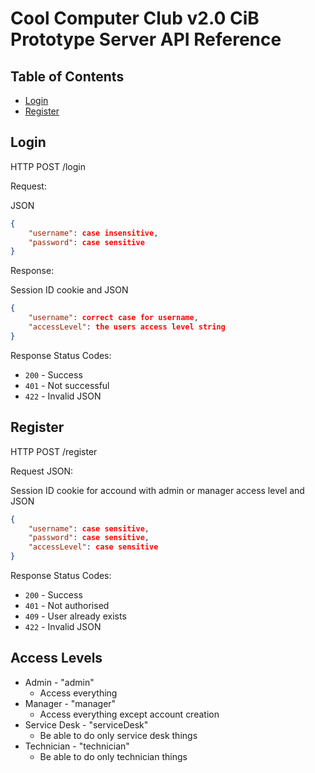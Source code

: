# Cool Computer Club v2.0 CiB Prototype Server API Reference

## Table of Contents  
- [Login](#login)  
- [Register](#register)  

## Login

HTTP POST /login

Request:

JSON

```json
{
    "username": case insensitive,
    "password": case sensitive
}
```

Response:

Session ID cookie and JSON

```json
{
    "username": correct case for username,
    "accessLevel": the users access level string
}
```

Response Status Codes:
- `200` - Success
- `401` - Not successful
- `422` - Invalid JSON

## Register
HTTP POST /register

Request JSON:

Session ID cookie for accound with admin or manager access level and JSON

```json
{
    "username": case sensitive,
    "password": case sensitive,
    "accessLevel": case sensitive
}
```

Response Status Codes:
- `200` - Success
- `401` - Not authorised
- `409` - User already exists
- `422` - Invalid JSON

## Access Levels

- Admin - "admin" 
  - Access everything
- Manager - "manager"
  - Access everything except account creation
- Service Desk - "serviceDesk"
  - Be able to do only service desk things
- Technician - "technician"
  - Be able to do only technician things